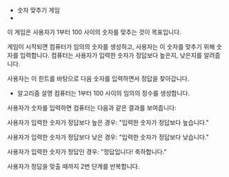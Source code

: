 * 숫자 맞추기 게임
* 
이 게임은 사용자가 1부터 100 사이의 숫자를 맞추는 것이 목표입니다.

게임이 시작되면 컴퓨터가 임의의 숫자를 생성하고, 사용자는 이 숫자를 맞추기 위해 숫자를 입력합니다. 컴퓨터는 사용자가 입력한 숫자가 정답보다 높은지, 낮은지를 알려줍니다.

사용자는 이 힌트를 바탕으로 다음 숫자를 입력하면서 정답을 찾아갑니다.

* 알고리즘 설명
컴퓨터는 1부터 100 사이의 임의의 정수를 생성합니다.

사용자가 숫자를 입력하면 컴퓨터는 다음과 같은 결과를 보여줍니다:

사용자가 입력한 숫자가 정답보다 높은 경우: "입력한 숫자가 정답보다 높습니다."

사용자가 입력한 숫자가 정답보다 낮은 경우: "입력한 숫자가 정답보다 낮습니다."

사용자가 입력한 숫자가 정답인 경우: "정답입니다! 축하합니다."

사용자가 정답을 맞출 때까지 2번 단계를 반복합니다.

